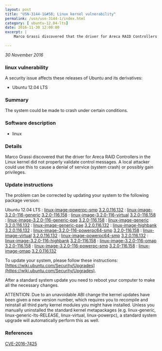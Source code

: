 ```yaml
---
layout: post
title: "USN-3144-1&#58; Linux kernel vulnerability"
permalink: /usn/usn-3144-1/index.html
category: [ ubuntu-12.04-lts]
date: 2016-11-30 12:00:00
excerpt: |
    Marco Grassi discovered that the driver for Areca RAID Controllers in the Linux kernel did not properly validate control messages. A local attacker could use this to cause a denial of service (system crash) or possibly gain privileges. 
    
--- 
```

 
 

*30 November 2016*

### linux vulnerability

A security issue affects these releases of Ubuntu and its derivatives:

* Ubuntu 12.04 LTS

### Summary

The system could be made to crash under certain conditions. 

### Software description

* linux 

### Details

Marco Grassi discovered that the driver for Areca RAID Controllers in the Linux kernel did not properly validate control messages. A local attacker could use this to cause a denial of service (system crash) or possibly gain privileges. 

### Update instructions

The problem can be corrected by updating your system to the following package version:

Ubuntu 12.04 LTS
 : [linux-image-powerpc-smp](https://launchpad.net/ubuntu/+source/linux) <span> [3.2.0.116.132](https://launchpad.net/ubuntu/+source/linux/3.2.0-116.158) </span> 
 : [linux-image-3.2.0-116-generic](https://launchpad.net/ubuntu/+source/linux) <span> [3.2.0-116.158](https://launchpad.net/ubuntu/+source/linux/3.2.0-116.158) </span> 
 : [linux-image-3.2.0-116-virtual](https://launchpad.net/ubuntu/+source/linux) <span> [3.2.0-116.158](https://launchpad.net/ubuntu/+source/linux/3.2.0-116.158) </span> 
 : [linux-image-3.2.0-116-generic-pae](https://launchpad.net/ubuntu/+source/linux) <span> [3.2.0-116.158](https://launchpad.net/ubuntu/+source/linux/3.2.0-116.158) </span> 
 : [linux-image-generic](https://launchpad.net/ubuntu/+source/linux) <span> [3.2.0.116.132](https://launchpad.net/ubuntu/+source/linux/3.2.0-116.158) </span> 
 : [linux-image-generic-pae](https://launchpad.net/ubuntu/+source/linux) <span> [3.2.0.116.132](https://launchpad.net/ubuntu/+source/linux/3.2.0-116.158) </span> 
 : [linux-image-highbank](https://launchpad.net/ubuntu/+source/linux) <span> [3.2.0.116.132](https://launchpad.net/ubuntu/+source/linux/3.2.0-116.158) </span> 
 : [linux-image-3.2.0-116-powerpc64-smp](https://launchpad.net/ubuntu/+source/linux) <span> [3.2.0-116.158](https://launchpad.net/ubuntu/+source/linux/3.2.0-116.158) </span> 
 : [linux-image-virtual](https://launchpad.net/ubuntu/+source/linux) <span> [3.2.0.116.132](https://launchpad.net/ubuntu/+source/linux/3.2.0-116.158) </span> 
 : [linux-image-powerpc64-smp](https://launchpad.net/ubuntu/+source/linux) <span> [3.2.0.116.132](https://launchpad.net/ubuntu/+source/linux/3.2.0-116.158) </span> 
 : [linux-image-3.2.0-116-highbank](https://launchpad.net/ubuntu/+source/linux) <span> [3.2.0-116.158](https://launchpad.net/ubuntu/+source/linux/3.2.0-116.158) </span> 
 : [linux-image-3.2.0-116-omap](https://launchpad.net/ubuntu/+source/linux) <span> [3.2.0-116.158](https://launchpad.net/ubuntu/+source/linux/3.2.0-116.158) </span> 
 : [linux-image-3.2.0-116-powerpc-smp](https://launchpad.net/ubuntu/+source/linux) <span> [3.2.0-116.158](https://launchpad.net/ubuntu/+source/linux/3.2.0-116.158) </span> 
 : [linux-image-omap](https://launchpad.net/ubuntu/+source/linux) <span> [3.2.0.116.132](https://launchpad.net/ubuntu/+source/linux/3.2.0-116.158) </span> 

To update your system, please follow these instructions: [https://wiki.ubuntu.com/Security/Upgrades](https://wiki.ubuntu.com/Security/Upgrades).

After a standard system update you need to reboot your computer to make all the necessary changes.

ATTENTION: Due to an unavoidable ABI change the kernel updates have been given a new version number, which requires you to recompile and reinstall all third party kernel modules you might have installed. Unless you manually uninstalled the standard kernel metapackages (e.g. linux-generic, linux-generic-lts-RELEASE, linux-virtual, linux-powerpc), a standard system upgrade will automatically perform this as well. 

### References

 
 [CVE-2016-7425](http://people.ubuntu.com/~ubuntu-security/cve/CVE-2016-7425)
 

